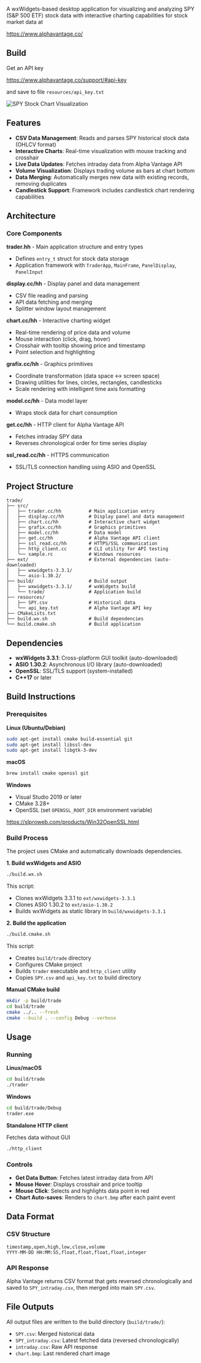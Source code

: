 A wxWidgets-based desktop application for visualizing and analyzing SPY (S&P 500 ETF) stock data with interactive charting capabilities for stock market data at

https://www.alphavantage.co/

## Build

Get an API key

https://www.alphavantage.co/support/#api-key

and save to file `resources/api_key.txt`

![SPY Stock Chart Visualization](https://github.com/user-attachments/assets/be82917d-2074-4af3-ae59-1f1bc398a193)

## Features

- **CSV Data Management**: Reads and parses SPY historical stock data (OHLCV format)
- **Interactive Charts**: Real-time visualization with mouse tracking and crosshair
- **Live Data Updates**: Fetches intraday data from Alpha Vantage API
- **Volume Visualization**: Displays trading volume as bars at chart bottom
- **Data Merging**: Automatically merges new data with existing records, removing duplicates
- **Candlestick Support**: Framework includes candlestick chart rendering capabilities

## Architecture

### Core Components

**trader.hh** - Main application structure and entry types
- Defines `entry_t` struct for stock data storage
- Application framework with `TraderApp`, `MainFrame`, `PanelDisplay`, `PanelInput`

**display.cc/hh** - Display panel and data management
- CSV file reading and parsing
- API data fetching and merging
- Splitter window layout management

**chart.cc/hh** - Interactive charting widget
- Real-time rendering of price data and volume
- Mouse interaction (click, drag, hover)
- Crosshair with tooltip showing price and timestamp
- Point selection and highlighting

**grafix.cc/hh** - Graphics primitives
- Coordinate transformation (data space ↔ screen space)
- Drawing utilities for lines, circles, rectangles, candlesticks
- Scale rendering with intelligent time axis formatting

**model.cc/hh** - Data model layer
- Wraps stock data for chart consumption

**get.cc/hh** - HTTP client for Alpha Vantage API
- Fetches intraday SPY data
- Reverses chronological order for time series display

**ssl_read.cc/hh** - HTTPS communication
- SSL/TLS connection handling using ASIO and OpenSSL

## Project Structure

```
trade/
├── src/
│   ├── trader.cc/hh          # Main application entry
│   ├── display.cc/hh         # Display panel and data management
│   ├── chart.cc/hh           # Interactive chart widget
│   ├── grafix.cc/hh          # Graphics primitives
│   ├── model.cc/hh           # Data model
│   ├── get.cc/hh             # Alpha Vantage API client
│   ├── ssl_read.cc/hh        # HTTPS/SSL communication
│   ├── http_client.cc        # CLI utility for API testing
│   └── sample.rc             # Windows resources
├── ext/                      # External dependencies (auto-downloaded)
│   ├── wxwidgets-3.3.1/
│   └── asio-1.30.2/
├── build/                    # Build output
│   ├── wxwidgets-3.3.1/      # wxWidgets build
│   └── trade/                # Application build
├── resources/
│   ├── SPY.csv               # Historical data
│   └── api_key.txt           # Alpha Vantage API key
├── CMakeLists.txt
├── build.wx.sh               # Build dependencies
└── build.cmake.sh            # Build application
```

## Dependencies

- **wxWidgets 3.3.1**: Cross-platform GUI toolkit (auto-downloaded)
- **ASIO 1.30.2**: Asynchronous I/O library (auto-downloaded)
- **OpenSSL**: SSL/TLS support (system-installed)
- **C++17** or later

## Build Instructions

### Prerequisites

**Linux (Ubuntu/Debian)**
```bash
sudo apt-get install cmake build-essential git
sudo apt-get install libssl-dev
sudo apt-get install libgtk-3-dev 
```

**macOS**
```bash
brew install cmake openssl git
```

**Windows**
- Visual Studio 2019 or later
- CMake 3.28+
- OpenSSL (set `OPENSSL_ROOT_DIR` environment variable)

https://slproweb.com/products/Win32OpenSSL.html

### Build Process

The project uses CMake and automatically downloads dependencies.

**1. Build wxWidgets and ASIO**
```bash
./build.wx.sh
```
This script:
- Clones wxWidgets 3.3.1 to `ext/wxwidgets-3.3.1`
- Clones ASIO 1.30.2 to `ext/asio-1.30.2`
- Builds wxWidgets as static library in `build/wxwidgets-3.3.1`

**2. Build the application**
```bash
./build.cmake.sh
```
This script:
- Creates `build/trade` directory
- Configures CMake project
- Builds `trader` executable and `http_client` utility
- Copies `SPY.csv` and `api_key.txt` to build directory

**Manual CMake build**
```bash
mkdir -p build/trade
cd build/trade
cmake ../.. --fresh
cmake --build . --config Debug --verbose
```

## Usage

### Running

**Linux/macOS**
```bash
cd build/trade
./trader
```

**Windows**
```bash
cd build/trade/Debug
trader.exe
```

**Standalone HTTP client** 

Fetches data without GUI

```bash
./http_client 
```

### Controls

- **Get Data Button**: Fetches latest intraday data from API
- **Mouse Hover**: Displays crosshair and price tooltip
- **Mouse Click**: Selects and highlights data point in red
- **Chart Auto-saves**: Renders to `chart.bmp` after each paint event

## Data Format

### CSV Structure
```
timestamp,open,high,low,close,volume
YYYY-MM-DD HH:MM:SS,float,float,float,float,integer
```

### API Response
Alpha Vantage returns CSV format that gets reversed chronologically and saved to `SPY_intraday.csv`, then merged into main `SPY.csv`.

## File Outputs

All output files are written to the build directory (`build/trade/`):
- `SPY.csv`: Merged historical data
- `SPY_intraday.csv`: Latest fetched data (reversed chronologically)
- `intraday.csv`: Raw API response
- `chart.bmp`: Last rendered chart image